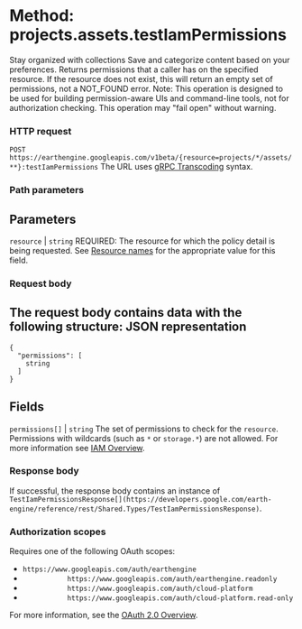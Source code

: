  
#  Method: projects.assets.testIamPermissions
Stay organized with collections  Save and categorize content based on your preferences. 
Returns permissions that a caller has on the specified resource. If the resource does not exist, this will return an empty set of permissions, not a NOT_FOUND error.
Note: This operation is designed to be used for building permission-aware UIs and command-line tools, not for authorization checking. This operation may "fail open" without warning.
### HTTP request
`POST https://earthengine.googleapis.com/v1beta/{resource=projects/*/assets/**}:testIamPermissions`
The URL uses [gRPC Transcoding](https://google.aip.dev/127) syntax.
### Path parameters
Parameters  
---  
`resource` |  `string` REQUIRED: The resource for which the policy detail is being requested. See [Resource names](https://cloud.google.com/apis/design/resource_names) for the appropriate value for this field.  
### Request body
The request body contains data with the following structure:
JSON representation  
---  
```
{
  "permissions": [
    string
  ]
}
```
  
Fields  
---  
`permissions[]` |  `string` The set of permissions to check for the `resource`. Permissions with wildcards (such as `*` or `storage.*`) are not allowed. For more information see [IAM Overview](https://cloud.google.com/iam/docs/overview#permissions).  
### Response body
If successful, the response body contains an instance of `TestIamPermissionsResponse[](https://developers.google.com/earth-engine/reference/rest/Shared.Types/TestIamPermissionsResponse)`.
### Authorization scopes
Requires one of the following OAuth scopes:
  * `https://www.googleapis.com/auth/earthengine`
  * `           https://www.googleapis.com/auth/earthengine.readonly`
  * `           https://www.googleapis.com/auth/cloud-platform`
  * `           https://www.googleapis.com/auth/cloud-platform.read-only`


For more information, see the [OAuth 2.0 Overview](https://developers.google.com/identity/protocols/OAuth2).
